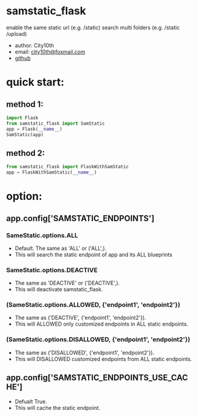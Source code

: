 # samstatic_flask
enable the same static url (e.g. /static) search multi folders (e.g. /static /upload)
* author: City10th
* email: city10th@foxmail.com
* [github](https://github.com/city10th/samstatic_flask)

# quick start:
## method 1:

```python
import Flask
from samstatic_flask import SamStatic
app = Flask(__name__)
SamStatic(app)
```
## method 2:
```python
from samstatic_flask import FlaskWithSamStatic
app = FlaskWithSamStatic(__name__)
```

# option:
## app.config['SAMSTATIC_ENDPOINTS']
### SameStatic.options.ALL
- Default. The same as 'ALL' or ('ALL',).
- This will search the static endpoint of app and its ALL blueprints
### SameStatic.options.DEACTIVE
- The same as 'DEACTIVE' or ('DEACTIVE',).
- This will deactivate samstatic_flask.
### (SameStatic.options.ALLOWED, {'endpoint1', 'endpoint2'})
- The same as ('DEACTIVE', {'endpoint1', 'endpoint2'}).
- This will ALLOWED only customized endpoints in ALL static endpoints.
### (SameStatic.options.DISALLOWED, {'endpoint1', 'endpoint2'})
- The same as ('DISALLOWED', {'endpoint1', 'endpoint2'}).
- This will DISALLOWED customized endpoints from ALL static endpoints.
## app.config['SAMSTATIC_ENDPOINTS_USE_CACHE']
- Defualt True.
- This will cache the static endpoint.